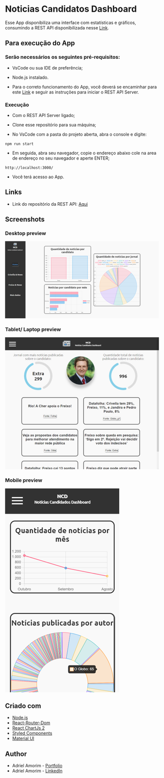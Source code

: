 # Noticias Candidatos Dashboard

Esse App disponibiliza uma interface com estatísticas e gráficos, consumindo a REST API disponibilizada nesse [Link](https://github.com/AdrielGAmorim/noticias-candidatos-RESTAPI/).


## Para execução do App

### Serão necessários os seguintes pré-requisitos:

* VsCode ou sua IDE de preferência;

* Node.js instalado.

* Para o correto funcionamento do App, você deverá se encaminhar para este [Link](https://github.com/AdrielGAmorim/noticias-candidatos-RESTAPI/) e seguir as instruções para iniciar o REST API Server.


### Execução

* Com o REST API Server ligado;

* Clone esse repositório para sua máquina;

* No VsCode com a pasta do projeto aberta, abra o console e digite:

```shell script
npm run start
```

* Em seguida, abra seu navegador, copie o endereço abaixo cole na area de endereço no seu navegador e aperte ENTER;

```
http://localhost:3000/
```

* Você terá acesso ao App.


## Links

- Link do repositório da REST API: [Aqui](https://github.com/AdrielGAmorim/noticias-candidatos-RESTAPI/)


## Screenshots

### Desktop preview 
![Desktop view](./public/images/screenshots/ss-1.png)

### Tablet/ Laptop preview 
![Tablet/ Laptop view](./public/images/screenshots/ss-2.png)

### Mobile preview 
![Mobile view](./public/images/screenshots/ss-3.png)


## Criado com

- [Node.js](https://nodejs.org/pt-br/docs/)
- [React-Router-Dom](https://nodejs.org/https://v5.reactrouter.com/web/guides/quick-start)
- [React ChartJs 2](https://react-chartjs-2.js.org)
- [Styled Components](https://styled-components.com)
- [Material UI](https://mui.com/pt/)


## Author

- Adriel Amorim - [Portfolio](https://adrielgamorim.github.io/Portfolio/)
- Adriel Amorim - [LinkedIn](https://www.linkedin.com/in/adrielamorim/)
